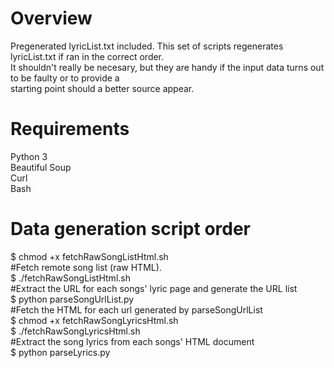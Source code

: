 # Overview
Pregenerated lyricList.txt included. This set of scripts regenerates lyricList.txt if ran in the correct order.  
It shouldn't really be necesary, but they are handy if the input data turns out to be faulty or to provide a  
starting point should a better source appear.  

# Requirements
Python 3  
Beautiful Soup  
Curl  
Bash  

# Data generation script order  
$ chmod +x fetchRawSongListHtml.sh  
#Fetch remote song list (raw HTML).  
$ ./fetchRawSongListHtml.sh  
#Extract the URL for each songs' lyric page and generate the URL list  
$ python parseSongUrlList.py  
#Fetch the HTML for each url generated by parseSongUrlList  
$ chmod +x fetchRawSongLyricsHtml.sh  
$ ./fetchRawSongLyricsHtml.sh  
#Extract the song lyrics from each songs' HTML document  
$ python parseLyrics.py  

